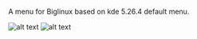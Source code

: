 A menu for Biglinux based on kde 5.26.4 default menu.

![alt text](https://github.com/dg2003gh/plasma-appsmenu-biglinux/blob/main/normal.jpg)
![alt text](https://github.com/dg2003gh/plasma-appsmenu-biglinux/blob/main/fullscreen.jpg)
